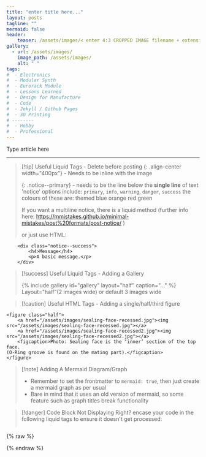 ```yaml
---
title: "enter title here..."
layout: posts
tagline: ""
mermaid: false
header:
    teaser: /assets/images/< enter 4:3 CROPPED IMAGE filename + extension here >
gallery:
  - url: /assets/images/
    image_path: /assets/images/
    alt: " "
tags:
#  - Electronics
#  - Modular Synth
#  - Eurorack Module
#  - Lessons Learned
#  - Design for Manufacture
#  - Code
#  - Jekyll / Github Pages
#  - 3D Printing
# --------
#  - Hobby
#  - Professional
---
```


Type article here

***

>[!tip] Useful Liquid Tags - Delete before posting
{: .align-center width="400px"} - Needs to be inline with the image
>
> {: .notice--primary} - needs to be the line below the **single line** of text
> 'notice' options include: `primary`, `info`, `warning`, `danger`, `success`
> the colours of these are:  themed     blue    orange     red       green  
>
> If you want a multiline notice, there is a liquid method (further info here: https://mmistakes.github.io/minimal-mistakes/post%20formats/post-notice/ )
> 
> or just use HTML:
```
    <div class="notice--success">
        <h4>Message</h4>
        <p>A basic message.</p>
    </div>
```



>[!success] Useful Liquid Tags - Adding a Gallery
>
>{% include gallery id="gallery" layout="half" caption="..." %}
>Layout="half"(2 images wide) or default 3 images wide

>[!caution] Useful HTML Tags - Adding a  single/half/third figure
```
<figure class="half">
    <a href="/assets/images/sealing-face-recessed.jpg"><img src="/assets/images/sealing-face-recessed.jpg"></a>
    <a href="/assets/images/sealing-face-recessed2.jpg"><img src="/assets/images/sealing-face-recessed2.jpg"></a>
    <figcaption>Photo: Sealing face is the ‘inner’ section of the top face.  
(O-Ring groove is found on the mating part).</figcaption>
</figure>
```

>[!note] Adding A Mermaid Diagram/Graph
>- Remember to set the frontmatter to `mermaid: true`, then just create a mermaid graph as per usual
>- Bare in mind that it uses an old version of mermaid, so some feature such as graph titles break functionality

>[!danger] Code Block Not Displaying Right?
>encase your code in the following liquid tags to ensure it doesn't get processed:
>```html
{% raw %}
>
{% endraw %}
>```

